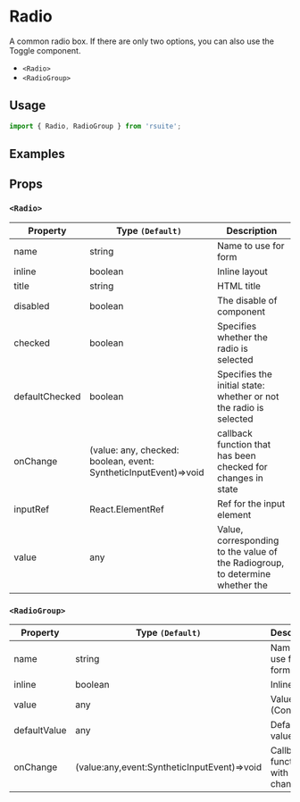 # Radio

A common radio box. If there are only two options, you can also use the Toggle component.

* `<Radio>`
* `<RadioGroup>`

## Usage

```js
import { Radio, RadioGroup } from 'rsuite';
```

## Examples

<!--{demo}-->

## Props

### `<Radio>`

| Property       | Type `(Default)`                                                 | Description                                                                   |
| -------------- | ---------------------------------------------------------------- | ----------------------------------------------------------------------------- |
| name           | string                                                           | Name to use for form                                                          |
| inline         | boolean                                                          | Inline layout                                                                 |
| title          | string                                                           | HTML title                                                                    |
| disabled       | boolean                                                          | The disable of component                                                      |
| checked        | boolean                                                          | Specifies whether the radio is selected                                       |
| defaultChecked | boolean                                                          | Specifies the initial state: whether or not the radio is selected             |
| onChange       | (value: any, checked: boolean, event: SyntheticInputEvent)=>void | callback function that has been checked for changes in state                  |
| inputRef       | React.ElementRef                                                 | Ref for the input element                                                     |
| value          | any                                                              | Value, corresponding to the value of the Radiogroup, to determine whether the |

### `<RadioGroup>`

| Property     | Type `(Default)`                            | Description                          |
| ------------ | ------------------------------------------- | ------------------------------------ |
| name         | string                                      | Name to use for form                 |
| inline       | boolean                                     | Inline layout                        |
| value        | any                                         | Value (Controlled)                   |
| defaultValue | any                                         | Default value                        |
| onChange     | (value:any,event:SyntheticInputEvent)=>void | Callback function with value changed |
